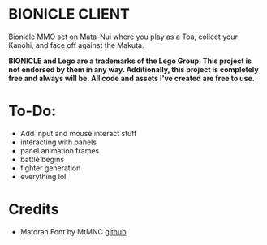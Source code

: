 # BIONICLE CLIENT
Bionicle MMO set on Mata-Nui where you play as a Toa, collect your Kanohi, and face off against the Makuta.

**BIONICLE and Lego are a trademarks of the Lego Group. This project is not endorsed by them in any way. Additionally, this project is completely free and always will be. All code and assets I've created are free to use.**

# To-Do:
- Add input and mouse interact stuff
- interacting with panels
- panel animation frames
- battle begins
- fighter generation
- everything lol

# Credits
- Matoran Font by MtMNC [github](https://github.com/MtMNC/Bionicle-Fonts)